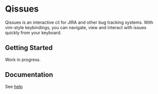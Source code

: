 # Qissues

Qissues is an interactive cli for JIRA and other bug tracking systems. With vim-style keybindings, you can navigate, view and interact with issues quickly from your keyboard.

## Getting Started

Work in progress.

## Documentation

See [help](./docs/help.txt)
